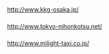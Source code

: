 
###
http://www.kkg-osaka.jp/
###
http://www.tokyo-nihonkotsu.net/
###
http://www.milight-taxi.co.jp/
###

###

###

###



